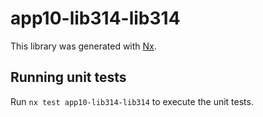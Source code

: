 # app10-lib314-lib314

This library was generated with [Nx](https://nx.dev).

## Running unit tests

Run `nx test app10-lib314-lib314` to execute the unit tests.
